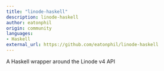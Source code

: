 ```yaml
---
title: "linode-haskell"
description: linode-haskell
author: eatonphil
origin: community
languages:
- Haskell
external_url: https://github.com/eatonphil/linode-haskell
---
```

A Haskell wrapper around the Linode v4 API